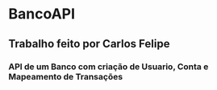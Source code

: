 # BancoAPI

## Trabalho feito por Carlos Felipe

### API de um Banco com criação de Usuario, Conta e Mapeamento de Transações